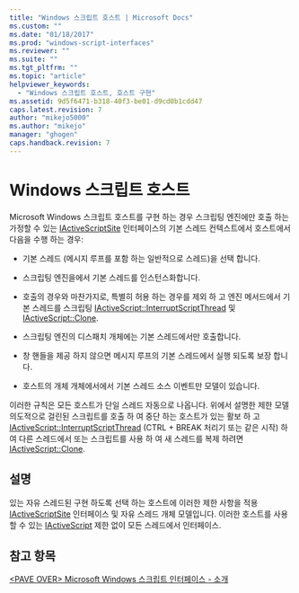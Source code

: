 ```yaml
---
title: "Windows 스크립트 호스트 | Microsoft Docs"
ms.custom: ""
ms.date: "01/18/2017"
ms.prod: "windows-script-interfaces"
ms.reviewer: ""
ms.suite: ""
ms.tgt_pltfrm: ""
ms.topic: "article"
helpviewer_keywords: 
  - "Windows 스크립트 호스트, 호스트 구현"
ms.assetid: 9d5f6471-b318-40f3-be01-d9cd0b1cdd47
caps.latest.revision: 7
author: "mikejo5000"
ms.author: "mikejo"
manager: "ghogen"
caps.handback.revision: 7
---
```

# Windows 스크립트 호스트
Microsoft Windows 스크립트 호스트를 구현 하는 경우 스크립팅 엔진에만 호출 하는 가정할 수 있는 [IActiveScriptSite](../winscript/reference/iactivescriptsite.md) 인터페이스의 기본 스레드 컨텍스트에서 호스트에서 다음을 수행 하는 경우:  
  
-   기본 스레드 \(메시지 루프를 포함 하는 일반적으로 스레드\)을 선택 합니다.  
  
-   스크립팅 엔진을에서 기본 스레드를 인스턴스화합니다.  
  
-   호출의 경우와 마찬가지로, 특별히 허용 하는 경우를 제외 하 고 엔진 메서드에서 기본 스레드를 스크립팅 [IActiveScript::InterruptScriptThread](../winscript/reference/iactivescript-interruptscriptthread.md) 및 [IActiveScript::Clone](../winscript/reference/iactivescript-clone.md).  
  
-   스크립팅 엔진의 디스패치 개체에는 기본 스레드에서만 호출합니다.  
  
-   창 핸들을 제공 하지 않으면 메시지 루프의 기본 스레드에서 실행 되도록 보장 합니다.  
  
-   호스트의 개체 개체에서에서 기본 스레드 소스 이벤트만 모델이 있습니다.  
  
 이러한 규칙은 모든 호스트가 단일 스레드 자동으로 나옵니다.  위에서 설명한 제한 모델 의도적으로 걸린된 스크립트를 호출 하 여 중단 하는 호스트가 있는 활보 하 고 [IActiveScript::InterruptScriptThread](../winscript/reference/iactivescript-interruptscriptthread.md) \(CTRL \+ BREAK 처리기 또는 같은 시작\) 하 여 다른 스레드에서 또는 스크립트를 사용 하 여 새 스레드를 복제 하려면 [IActiveScript::Clone](../winscript/reference/iactivescript-clone.md).  
  
## 설명  
 있는 자유 스레드된 구현 하도록 선택 하는 호스트에 이러한 제한 사항을 적용 [IActiveScriptSite](../winscript/reference/iactivescriptsite.md) 인터페이스 및 자유 스레드 개체 모델입니다.  이러한 호스트를 사용할 수 있는 [IActiveScript](../winscript/reference/iactivescript.md) 제한 없이 모든 스레드에서 인터페이스.  
  
## 참고 항목  
 [\<PAVE OVER\> Microsoft Windows 스크립트 인터페이스 \- 소개](http://msdn.microsoft.com/library/3d10169f-2984-49ef-90c6-dd89c97f1dd6)